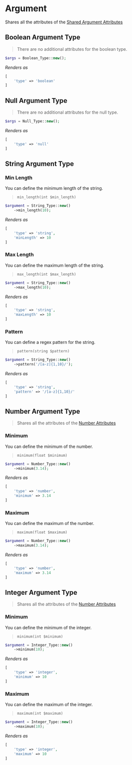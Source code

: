 # Argument

Shares all the attributes of the [Shared Argument Attributes](./shared-attributes.md)

## Boolean Argument Type

> There are no additional attributes for the boolean type.

```php
$args = Boolean_Type::new();
```

*Renders as* 

```php
[
    'type' => 'boolean'
]
```

## Null Argument Type

> There are no additional attributes for the null type.

```php
$args = Null_Type::new();
```

*Renders as* 

```php
[
    'type' => 'null'
]
```

## String Argument Type

### Min Length

You can define the minimum length of the string.

> `min_length(int $min_length)`

```php
$argument = String_Type::new()
    ->min_length(10);
```

*Renders as* 

```php
[
    'type' => 'string',
    'minLength' => 10
]
```

### Max Length

You can define the maximum length of the string.

> `max_length(int $max_length)`

```php
$argument = String_Type::new()
    ->max_length(10);
```

*Renders as* 

```php
[
    'type' => 'string',
    'maxLength' => 10
]
```

### Pattern

You can define a regex pattern for the string.

> `pattern(string $pattern)`

```php
$argument = String_Type::new()
    ->pattern('/[a-z]{1,10}/');
```

*Renders as* 

```php
[
    'type' => 'string',
    'pattern' => '/[a-z]{1,10}/'
]
```

## Number Argument Type

> Shares all the attributes of the [Number Attributes](./number-attributes.md)

### Minimum

You can define the minimum of the number.

> `minimum(float $minimum)`

```php
$argument = Number_Type::new()
    ->minimum(3.14);
```

*Renders as* 

```php
[
    'type' => 'number',
    'minimum' => 3.14
]
```

### Maximum

You can define the maximum of the number.

> `maximum(float $maximum)`

```php
$argument = Number_Type::new()
    ->maximum(3.14);
```

*Renders as* 

```php
[
    'type' => 'number',
    'maximum' => 3.14
]
```

## Integer Argument Type

> Shares all the attributes of the [Number Attributes](./number-attributes.md)

### Minimum

You can define the minimum of the integer.

> `minimum(int $minimum)`

```php
$argument = Integer_Type::new()
    ->minimum(10);
```

*Renders as* 

```php
[
    'type' => 'integer',
    'minimum' => 10
]
```

### Maximum

You can define the maximum of the integer.

> `maximum(int $maximum)`

```php
$argument = Integer_Type::new()
    ->maximum(10);
```

*Renders as* 

```php
[
    'type' => 'integer',
    'maximum' => 10
]
```

